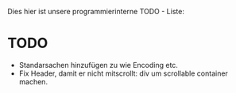 Dies hier ist unsere programmierinterne TODO - Liste:

# TODO

- Standarsachen hinzufügen zu <head> wie Encoding etc.
- Fix Header, damit er nicht mitscrollt: div um scrollable container machen.
